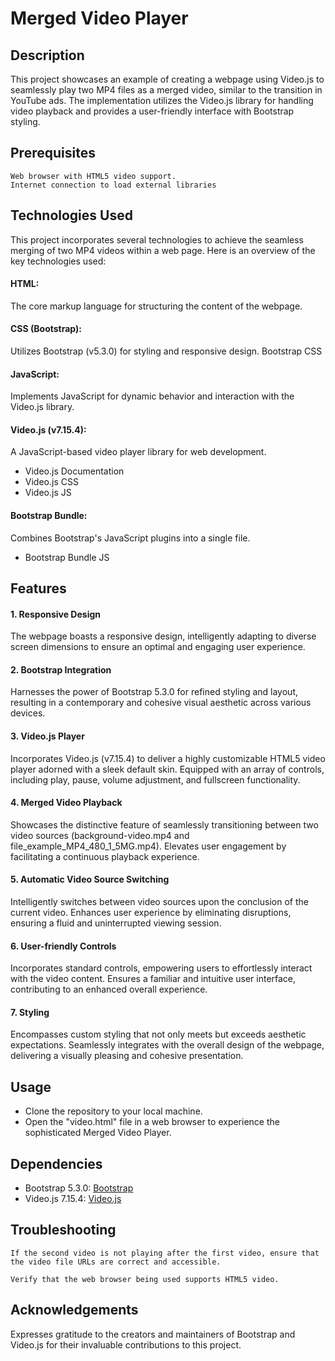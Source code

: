 
#  Merged Video Player

## Description
This project showcases an example of creating a webpage using Video.js to seamlessly play two MP4 files as a merged video, similar to the transition in YouTube ads. The implementation utilizes the Video.js library for handling video playback and provides a user-friendly interface with Bootstrap styling.

## Prerequisites

    Web browser with HTML5 video support.
    Internet connection to load external libraries


## Technologies Used

This project incorporates several technologies to achieve the seamless merging of two MP4 videos within a web page. Here is an overview of the key technologies used:

#### HTML: 
The core markup language for structuring the content of the webpage.

#### CSS (Bootstrap):
 Utilizes Bootstrap (v5.3.0) for styling and responsive design.
Bootstrap CSS

#### JavaScript:
Implements JavaScript for dynamic behavior and interaction with the Video.js library.

#### Video.js (v7.15.4):
A JavaScript-based video player library for web development.
- Video.js Documentation
- Video.js CSS
- Video.js JS
#### Bootstrap Bundle:
Combines Bootstrap's JavaScript plugins into a single file.
- Bootstrap Bundle JS





## Features

#### 1. Responsive Design
The webpage boasts a responsive design, intelligently adapting to diverse screen dimensions to ensure an optimal and engaging user experience.

#### 2. Bootstrap Integration
Harnesses the power of Bootstrap 5.3.0 for refined styling and layout, resulting in a contemporary and cohesive visual aesthetic across various devices.

#### 3. Video.js Player
Incorporates Video.js (v7.15.4) to deliver a highly customizable HTML5 video player adorned with a sleek default skin.
Equipped with an array of controls, including play, pause, volume adjustment, and fullscreen functionality.

#### 4. Merged Video Playback
Showcases the distinctive feature of seamlessly transitioning between two video sources (background-video.mp4 and file_example_MP4_480_1_5MG.mp4).
Elevates user engagement by facilitating a continuous playback experience.

#### 5. Automatic Video Source Switching
Intelligently switches between video sources upon the conclusion of the current video.
Enhances user experience by eliminating disruptions, ensuring a fluid and uninterrupted viewing session.

#### 6. User-friendly Controls
Incorporates standard controls, empowering users to effortlessly interact with the video content.
Ensures a familiar and intuitive user interface, contributing to an enhanced overall experience.

#### 7. Styling
Encompasses custom styling that not only meets but exceeds aesthetic expectations.
Seamlessly integrates with the overall design of the webpage, delivering a visually pleasing and cohesive presentation.


## Usage

- Clone the repository to your local machine.
- Open the "video.html" file in a web browser to experience the sophisticated Merged Video Player.
## Dependencies

- Bootstrap 5.3.0: [Bootstrap](https://getbootstrap.com/)
- Video.js 7.15.4: [Video.js](https://videojs.com/)

## Troubleshooting

    If the second video is not playing after the first video, ensure that the video file URLs are correct and accessible.

    Verify that the web browser being used supports HTML5 video.
## Acknowledgements

Expresses gratitude to the creators and maintainers of Bootstrap and Video.js for their invaluable contributions to this project.
